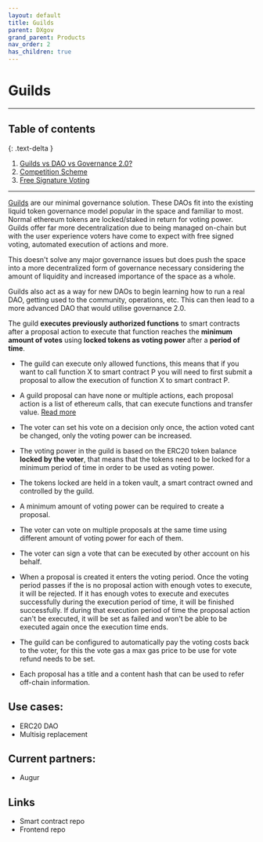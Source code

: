 ```yaml
---
layout: default
title: Guilds
parent: DXgov
grand_parent: Products
nav_order: 2
has_children: true
---
```


# Guilds

___

## Table of contents
{: .text-delta }

1. <a href="{% link docs/Products/dxgov/Guilds/GuildsvsDAOvsGovernance2.0.md %}" target="_blank">Guilds vs DAO vs Governance 2.0?</a>
2. <a href="{% link docs/Products/dxgov/Guilds/competition-scheme.md %}" target="_blank">	Competition Scheme</a>
3. <a href="{% link docs/Products/dxgov/Guilds/free-sig-voting.md %}" target="_blank">Free Signature Voting</a>

___

<a href="https://guilds.eth.limo" target="_blank">Guilds</a> are our minimal governance solution. These DAOs fit into the existing liquid token governance model popular in the space and familiar to most. Normal ethereum tokens are locked/staked in return for voting power. 
Guilds offer far more decentralization due to being managed on-chain but with the user experience voters have come to expect with free signed voting, automated execution of actions and more. 

This doesn't solve any major governance issues but does push the space into a more decentralized form of governance necessary considering the amount of liquidity and increased importance of the space as a whole.

Guilds also act as a way for new DAOs to begin learning how to run a real DAO, getting used to the community, operations, etc. This can then lead to a more advanced DAO that would utilise governance 2.0.

The guild **executes previously authorized functions** to smart contracts after a proposal action to execute that function reaches the **minimum amount of votes** using **locked tokens as voting power** after a **period of time**.

- The guild can execute only allowed functions, this means that if you want to call function X to smart contract P you will need to first submit a proposal to allow the execution of function X to smart contract P.

- A guild proposal can have none or multiple actions, each proposal action is a list of ethereum calls, that can execute functions and transfer value. <a href="https://guilds.eth.limo" target="_blank">Read more</a>

- The voter can set his vote on a decision only once, the action voted cant be changed, only the voting power can be increased.

- The voting power in the guild is based on the ERC20 token balance **locked by the voter**, that means that the tokens need to be locked for a minimum period of time in order to be used as voting power.

- The tokens locked are held in a token vault, a smart contract owned and controlled by the guild.

- A minimum amount of voting power can be required to create a proposal.

- The voter can vote on multiple proposals at the same time using different amount of voting power for each of them.

- The voter can sign a vote that can be executed by other account on his behalf.

- When a proposal is created it enters the voting period. Once the voting period passes if the is no proposal action with enough votes to execute, it will be rejected. If it has enough votes to execute and executes successfully during the execution period of time, it will be finished successfully. If during that execution period of time the proposal action can't be executed, it will be set as failed and won't be able to be executed again once the execution time ends.

- The guild can be configured to automatically pay the voting costs back to the voter, for this the vote gas a max gas price to be use for vote refund needs to be set.

- Each proposal has a title and a content hash that can be used to refer off-chain information.


## Use cases:
- ERC20 DAO
- Multisig replacement

## Current partners:
- Augur

## Links
- Smart contract repo
- Frontend repo